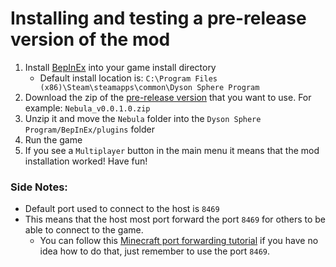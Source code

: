 # Installing and testing a pre-release version of the mod

1. Install [BepInEx](https://bepinex.github.io/bepinex_docs/master/articles/user_guide/installation/index.html#installing-bepinex-1) into your game install directory
   - Default install location is: `C:\Program Files (x86)\Steam\steamapps\common\Dyson Sphere Program`
2. Download the zip of the [pre-release version](https://github.com/hubastard/nebula/releases) that you want to use. For example: `Nebula_v0.0.1.0.zip`
3. Unzip it and move the `Nebula` folder into the `Dyson Sphere Program/BepInEx/plugins` folder
4. Run the game
5. If you see a `Multiplayer` button in the main menu it means that the mod installation worked! Have fun!

### Side Notes:
- Default port used to connect to the host is `8469`
- This means that the host most port forward the port `8469` for others to be able to connect to the game. 
    - You can follow this [Minecraft port forwarding tutorial](https://www.youtube.com/watch?v=X75GbRaGzu8&ab_channel=TroubleChute) if you have no idea how to do that, just remember to use the port `8469`.

